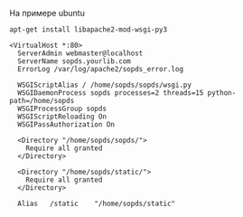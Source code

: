 На примере ubuntu

    apt-get install libapache2-mod-wsgi-py3
  
    <VirtualHost *:80>
      ServerAdmin webmaster@localhost
      ServerName sopds.yourlib.com
      ErrorLog /var/log/apache2/sopds_error.log
        
      WSGIScriptAlias / /home/sopds/sopds/wsgi.py
      WSGIDaemonProcess sopds processes=2 threads=15 python-path=/home/sopds
      WSGIProcessGroup sopds
      WSGIScriptReloading On
      WSGIPassAuthorization On
      
      <Directory "/home/sopds/sopds/">
        Require all granted
      </Directory>
      
      <Directory "/home/sopds/static/">
        Require all granted
      </Directory>
      
      Alias   /static    "/home/sopds/static"
  </VirtualHost>
  
